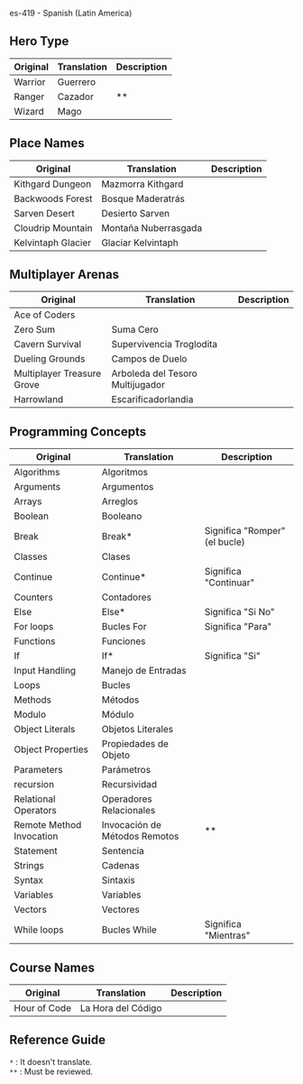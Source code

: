 es-419 - Spanish (Latin America)

## Hero Type
| Original | Translation | Description |
|-----|-----|-----|
| Warrior | Guerrero ||
| Ranger | Cazador | ** |
| Wizard | Mago ||

## Place Names
| Original | Translation | Description |
|-----|-----|-----|
| Kithgard Dungeon | Mazmorra Kithgard ||
| Backwoods Forest | Bosque Maderatrás ||
| Sarven Desert | Desierto Sarven ||
| Cloudrip Mountain | Montaña Nuberrasgada ||
| Kelvintaph Glacier | Glaciar Kelvintaph ||

## Multiplayer Arenas
| Original | Translation | Description |
|-----|-----|-----|
| Ace of Coders |||
| Zero Sum | Suma Cero ||
| Cavern Survival | Supervivencia Troglodita||
| Dueling Grounds | Campos de Duelo ||
| Multiplayer Treasure Grove | Arboleda del Tesoro Multijugador ||
| Harrowland | Escarificadorlandia ||

## Programming Concepts
| Original | Translation | Description |
|-----|-----|-----|
| Algorithms | Algoritmos ||
| Arguments | Argumentos ||
| Arrays | Arreglos ||
| Boolean | Booleano ||
| Break | Break* | Significa "Romper" (el bucle) |
| Classes | Clases ||
| Continue | Continue* | Significa "Continuar" |
| Counters | Contadores ||
| Else | Else* | Significa "Si No"|
| For loops | Bucles For | Significa "Para" |
| Functions | Funciones ||
| If | If* | Significa "Si" |
| Input Handling | Manejo de Entradas ||
| Loops | Bucles ||
| Methods | Métodos ||
| Modulo | Módulo ||
| Object Literals | Objetos Literales ||
| Object Properties | Propiedades de Objeto||
| Parameters | Parámetros ||
| recursion | Recursividad ||
| Relational Operators | Operadores Relacionales ||
| Remote Method Invocation | Invocación de Métodos Remotos | ** |
| Statement | Sentencia ||
| Strings | Cadenas ||
| Syntax | Sintaxis ||
| Variables | Variables ||
| Vectors | Vectores ||
| While loops | Bucles While | Significa "Mientras" |

## Course Names
| Original | Translation | Description |
|-----|-----|-----|
| Hour of Code | La Hora del Código ||

## Reference Guide

`*` : It doesn't translate.  
`**` : Must be reviewed.